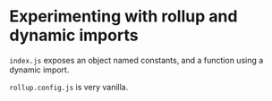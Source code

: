 # Experimenting with rollup and dynamic imports

`index.js` exposes an object named constants, and a function using a dynamic import.

`rollup.config.js` is very vanilla.
